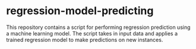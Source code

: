 # regression-model-predicting
This repository contains a script for performing regression prediction using a machine learning model. The script takes in input data and applies a trained regression model to make predictions on new instances.
